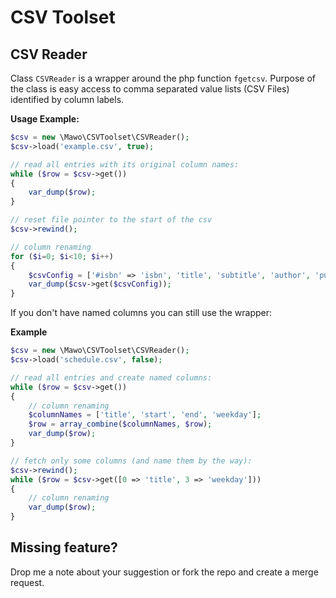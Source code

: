 # CSV Toolset

## CSV Reader
Class `CSVReader` is a wrapper around the php function `fgetcsv`.
Purpose of the class is easy access to comma separated value lists (CSV Files) identified by column labels.

**Usage Example:**
```PHP
$csv = new \Mawo\CSVToolset\CSVReader();
$csv->load('example.csv', true);

// read all entries with its original column names:
while ($row = $csv->get())
{
    var_dump($row);
}

// reset file pointer to the start of the csv
$csv->rewind();

// column renaming
for ($i=0; $i<10; $i++)
{
    $csvConfig = ['#isbn' => 'isbn', 'title', 'subtitle', 'author', 'publisher'];
    var_dump($csv->get($csvConfig));
}
```

If you don't have named columns you can still use the wrapper:

**Example**

```PHP
$csv = new \Mawo\CSVToolset\CSVReader();
$csv->load('schedule.csv', false);

// read all entries and create named columns:
while ($row = $csv->get())
{
    // column renaming
    $columnNames = ['title', 'start', 'end', 'weekday'];
    $row = array_combine($columnNames, $row);
    var_dump($row);
}

// fetch only some columns (and name them by the way):
$csv->rewind();
while ($row = $csv->get([0 => 'title', 3 => 'weekday']))
{
    // column renaming
    var_dump($row);
}
```

## Missing feature?
Drop me a note about your suggestion or fork the repo and create a merge request.
